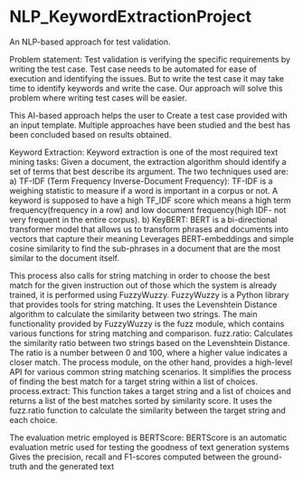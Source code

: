 # NLP_KeywordExtractionProject
An NLP-based approach for test validation. 

Problem statement: Test validation is verifying the specific requirements by writing the test case. 
Test case needs to be  automated for ease of execution and identifying the issues. But to write the test case it may take time to identify keywords and write the case. Our approach will solve this problem where writing test cases will be easier.

This AI-based approach helps the user to Create a test case provided with an input template.
Multiple approaches have been studied and the best has been concluded based on results obtained. 

Keyword Extraction: Keyword extraction is one of the most required text mining tasks: Given a document, the extraction algorithm should identify a set of terms that best describe its argument.
The two techniques used are:
a) TF-IDF (Term Frequency Inverse-Document Frequency):
TF-IDF is a weighing statistic to measure if a word is important in a corpus or not. 
A keyword is supposed to have a high TF_IDF score which means a high term frequency(frequency in a row) and low document frequency(high IDF- not very frequent in the entire corpus). 
b) KeyBERT:
BERT is a bi-directional transformer model that allows us to transform phrases and documents into vectors that capture their meaning
Leverages BERT-embeddings and simple cosine similarity to find the sub-phrases in a document that are the most similar to the document itself.

This process also calls for string matching in order to choose the best match for the given instruction out of those which the system is already trained, it is performed using FuzzyWuzzy. 
FuzzyWuzzy is a Python library that provides tools for string matching. It uses the Levenshtein Distance algorithm to calculate the similarity between two strings.
The main functionality provided by FuzzyWuzzy is the fuzz module, which contains various functions for string matching and comparison.
fuzz.ratio: Calculates the similarity ratio between two strings based on the Levenshtein Distance. The ratio is a number between 0 and 100, where a higher value indicates a closer match.
The process module, on the other hand, provides a high-level API for various common string matching scenarios. It simplifies the process of finding the best match for a target string within a list of choices.
process.extract: This function takes a target string and a list of choices and returns a list of the best matches sorted by similarity score. It uses the fuzz.ratio function to calculate the similarity between the target string and each choice.

The evaluation metric employed is BERTScore:
BERTScore is an automatic evaluation metric used for testing the goodness of text generation systems
Gives the precision, recall and F1-scores computed between the ground-truth and the generated text
